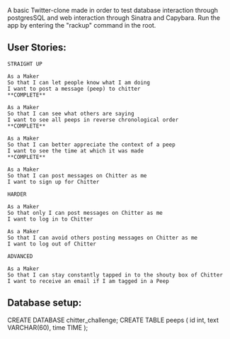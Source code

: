 A basic Twitter-clone made in order to test database interaction through postgresSQL and web interaction through Sinatra and Capybara.
Run the app by entering the "rackup" command in the root.



User Stories:
-------

```
STRAIGHT UP

As a Maker
So that I can let people know what I am doing  
I want to post a message (peep) to chitter
**COMPLETE**

As a Maker
So that I can see what others are saying  
I want to see all peeps in reverse chronological order
**COMPLETE**

As a Maker
So that I can better appreciate the context of a peep
I want to see the time at which it was made
**COMPLETE**

As a Maker
So that I can post messages on Chitter as me
I want to sign up for Chitter

HARDER

As a Maker
So that only I can post messages on Chitter as me
I want to log in to Chitter

As a Maker
So that I can avoid others posting messages on Chitter as me
I want to log out of Chitter

ADVANCED

As a Maker
So that I can stay constantly tapped in to the shouty box of Chitter
I want to receive an email if I am tagged in a Peep
```


Database setup:
-------

CREATE DATABASE chitter_challenge;
CREATE TABLE peeps (
  id int,
  text VARCHAR(60),
  time TIME
);
